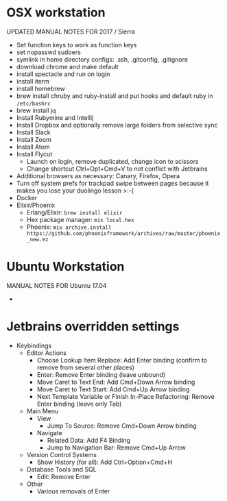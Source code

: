 # OSX workstation

UPDATED MANUAL NOTES FOR 2017 / Sierra

* Set function keys to work as function keys
* set nopasswd sudoers
* symlink in home directory configs: .ssh, .gitconfig, .gitignore
* download chrome and make default
* install spectacle and run on login
* install iterm
* install homebrew
* brew install chruby and ruby-install and put hooks and default ruby in `/etc/bashrc`
* brew install jq
* Install Rubymine and Intellij
* Install Dropbox and optionally remove large folders from selective sync
* Install Slack
* Install Zoom
* Install Atom
* Install Flycut
  * Launch on login, remove duplicated, change icon to scissors
  * Change shortcut Ctrl+Opt+Cmd+V to not conflict with Jetbrains
* Additional browsers as necessary: Canary, Firefox, Opera
* Turn off system prefs for trackpad swipe between pages because it makes you lose your duolingo lesson >:-(
* Docker
* Elixir/Phoenix
  * Erlang/Elixir: `brew install elixir`
  * Hex package manager: `mix local.hex`
  * Phoenix: `mix archive.install https://github.com/phoenixframework/archives/raw/master/phoenix_new.ez`

# Ubuntu Workstation

MANUAL NOTES FOR Ubuntu 17.04

* 

# Jetbrains overridden settings
* Keybindings
  * Editor Actions
    * Choose Lookup Item Replace: Add Enter binding (confirm to remove from several other places)
    * Enter: Remove Enter binding (leave unbound)
    * Move Caret to Text End: Add Cmd+Down Arrow binding
    * Move Caret to Text Start: Add Cmd+Up Arrow binding
    * Next Template Variable or Finish In-Place Refactoring: Remove Enter binding (leave only Tab)
  * Main Menu
    * View
      * Jump To Source: Remove Cmd+Down Arrow binding
    * Navigate
      * Related Data: Add F4 Binding
      * Jump to Navigation Bar: Remove Cmd+Up Arrow
  * Version Control Systems
    * Show History (for all): Add Ctrl+Option+Cmd+H
  * Database Tools and SQL
    * Edit: Remove Enter
  * Other
    * Various removals of Enter
